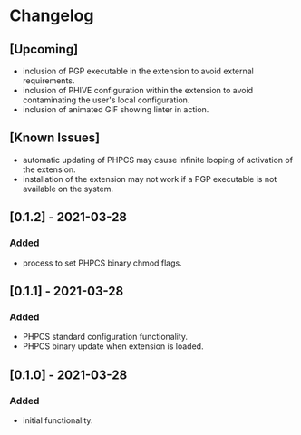 # Changelog
## [Upcoming]
- inclusion of PGP executable in the extension to avoid external requirements.
- inclusion of PHIVE configuration within the extension to avoid contaminating
    the user's local configuration.
- inclusion of animated GIF showing linter in action.

## [Known Issues]
- automatic updating of PHPCS may cause infinite looping of activation of the extension.
- installation of the extension may not work if a PGP executable is not available on the system.

## [0.1.2] - 2021-03-28
### Added
- process to set PHPCS binary chmod flags.

## [0.1.1] - 2021-03-28
### Added
- PHPCS standard configuration functionality.
- PHPCS binary update when extension is loaded.

## [0.1.0] - 2021-03-28
### Added
- initial functionality.

